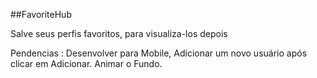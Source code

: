 ##FavoriteHub

Salve seus perfis favoritos, para visualiza-los depois

Pendencias :
Desenvolver para Mobile,
Adicionar um novo usuário após clicar em Adicionar.
Animar o Fundo.
